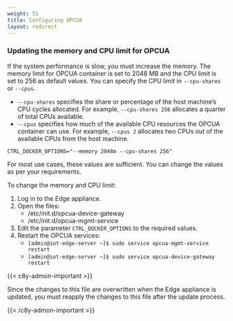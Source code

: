 ```yaml
---
weight: 51
title: Configuring OPCUA
layout: redirect
---
```


### Updating the memory and CPU limit for OPCUA

If the system performance is slow, you must increase the memory. The memory limit for OPCUA container is set to 2048 MB and the CPU limit is set to 256 as default values. You can specify the CPU limit in `--cpu-shares` or `--cpus`. 

- `--cpu-shares`  specifies the share or percentage of the host machine’s CPU cycles allocated. For example, `--cpu-shares 256`  allocates a quarter of total CPUs available. 
- `--cpus` specifies how much of the available CPU resources the OPCUA container can use. For example, `--cpus 2`  allocates two CPUs out of the available CPUs from the host machine. 

`CTRL_DOCKER_OPTIONS="--memory 2048m --cpu-shares 256"`

For most use cases, these values are sufficient. You can change the values as per your requirements.

To change the memory and CPU limit:

1. Log in to the Edge appliance.
2. Open the files:
   - /etc/init.d/opcua-device-gateway
   - /etc/init.d/opcua-mgmt-service
3. Edit the parameter `CTRL_DOCKER_OPTIONS` to the required values.
4. Restart the OPCUA services:
   - `[admin@iot-edge-server ~]$ sudo service opcua-mgmt-service restart`
   - `[admin@iot-edge-server ~]$ sudo service opcua-device-gateway restart`

{{< c8y-admon-important >}}

Since the changes to this file are overwritten when the Edge appliance is updated, you must reapply the changes to this file after the update process.

{{< /c8y-admon-important >}}

